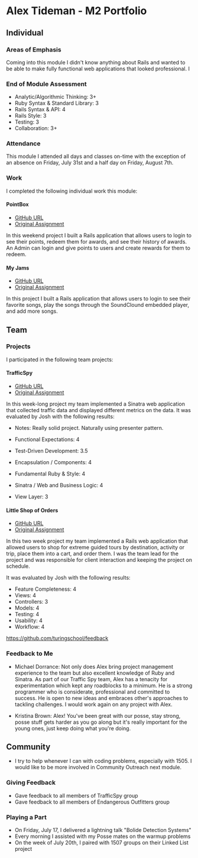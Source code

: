# Alex Tideman - M2 Portfolio

## Individual

### Areas of Emphasis

Coming into this module I didn't know anything about Rails and wanted to be able to make
fully functional web applications that looked professional. I

### End of Module Assessment

* Analytic/Algorithmic Thinking: 3+
* Ruby Syntax & Standard Library: 3
* Rails Syntax & API: 4
* Rails Style: 3
* Testing: 3
* Collaboration: 3+

### Attendance

This module I attended all days and classes on-time with the exception of an
absence on Friday, July 31st and a half day on Friday, August 7th.

### Work

I completed the following individual work this module:

#### PointBox

* [GitHub URL](https://github.com/Alex-Tideman/pointBox)
* [Original Assignment](https://github.com/turingschool/challenges/blob/master/rails-mini-project.markdown)

In this weekend project I built a Rails application that allows users to login to see their points,
redeem them for awards, and see their history of awards. An Admin can login and give points to users and
create rewards for them to redeem.

#### My Jams

* [GitHub URL](https://github.com/Alex-Tideman/my_jams)
* [Original Assignment](https://github.com/turingschool/challenges/my-jams.markdown)

In this project I built a Rails application that allows users to login to see their favorite songs, play
the songs through the SoundClound embedded player, and add more songs.

## Team

### Projects

I participated in the following team projects:

#### TrafficSpy

* [GitHub URL](https://github.com/imwithsam/traffic-spy)
* [Original Assignment](http://github.com/turingschool/challenges/traffic_spy.markdown)

In this week-long project my team implemented a Sinatra web application that collected traffic data
and displayed different metrics on the data. It was evaluated by Josh with the following results:

* Notes: Really solid project. Naturally using presenter pattern.

* Functional Expectations: 4
* Test-Driven Development: 3.5
* Encapsulation / Components: 4
* Fundamental Ruby & Style: 4
* Sinatra / Web and Business Logic: 4
* View Layer: 3

#### Little Shop of Orders

* [GitHub URL](https://github.com/Alex-Tideman/endangerous_outfitters)
* [Original Assignment](https://github.com/turingschool/curriculum/blob/master/source/projects/little_shop.markdown)

In this two week project my team implemented a Rails web application that allowed users to shop for
extreme guided tours by destination, activity or trip, place them into a cart, and order them.
I was the team lead for the project and was responsible for client interaction and keeping the project on schedule.

It was evaluated by Josh with the following results:

* Feature Completeness: 4
* Views: 4
* Controllers: 3
* Models: 4
* Testing: 4
* Usability: 4
* Workflow: 4

https://github.com/turingschool/feedback

### Feedback to Me

* Michael Dorrance: Not only does Alex bring project management experience to the team but also excellent knowledge of Ruby and Sinatra.
  As part of our Traffic Spy team, Alex has a tenacity for experimentation which kept any roadblocks to a minimum.
  He is a strong programmer who is considerate, professional and committed to success. He is open to new ideas and embraces other's approaches to tackling challenges.
  I would work again on any project with Alex.

* Kristina Brown: Alex! You've been great with our posse, stay strong, posse stuff gets harder as you go along but it's really important for the young ones, just keep doing what you're doing.


## Community

* I try to help whenever I can with coding problems, especially with 1505. I would like to be more involved in Community Outreach next module.

### Giving Feedback

* Gave feedback to all members of TrafficSpy group
* Gave feedback to all members of Endangerous Outfitters group

### Playing a Part

* On Friday, July 17, I delivered a lightning talk "Bolide Detection Systems"
* Every morning I assisted with my Posse mates on the warmup problems
* On the week of July 20th, I paired with 1507 groups on their Linked List project


